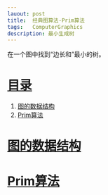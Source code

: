 ```yaml
---
lauout: post
title:  经典图算法-Prim算法
tags:   ComputerGraphics
description: 最小生成树
---
```


在一个图中找到“边长和”最小的树。

# [目录](#目录)

1. [图的数据结构](#图的数据结构)
2. [Prim算法](#Prim算法)

# [图的数据结构](#图的数据结构) 


# [Prim算法](#Prim算法)

